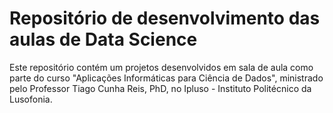 # Repositório de desenvolvimento das aulas de Data Science
  
Este repositório contém um projetos desenvolvidos em sala de aula como parte do curso "Aplicações Informáticas para Ciência de Dados", ministrado pelo Professor Tiago Cunha Reis, PhD, no Ipluso - Instituto Politécnico da Lusofonia.
